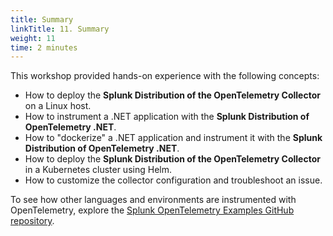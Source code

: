 ```yaml
---
title: Summary
linkTitle: 11. Summary
weight: 11
time: 2 minutes
---
```


This workshop provided hands-on experience with the following concepts:

* How to deploy the **Splunk Distribution of the OpenTelemetry Collector** on a Linux host. 
* How to instrument a .NET application with the **Splunk Distribution of OpenTelemetry .NET**. 
* How to "dockerize" a .NET application and instrument it with the **Splunk Distribution of OpenTelemetry .NET**.
* How to deploy the **Splunk Distribution of the OpenTelemetry Collector** in a Kubernetes cluster using Helm. 
* How to customize the collector configuration and troubleshoot an issue.

To see how other languages and environments are instrumented with OpenTelemetry,
explore the [Splunk OpenTelemetry Examples GitHub repository](https://github.com/signalfx/splunk-opentelemetry-examples). 

